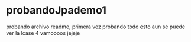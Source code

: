 # probandoJpademo1

probando archivo readme, primera vez probando todo esto
aun se puede ver la lcase 4 vamoooos
jejeje
